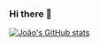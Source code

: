 ### Hi there 👋


[![João's GitHub stats](https://github-readme-stats.vercel.app/api?username=JPbjj)](https://github.com/anuraghazra/github-readme-stats)
